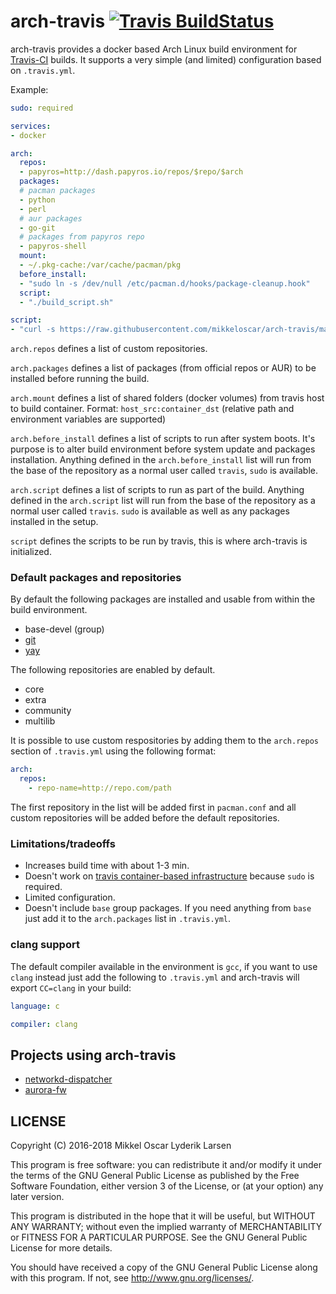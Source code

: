 # arch-travis [![Travis BuildStatus](https://travis-ci.org/mikkeloscar/arch-travis.svg?branch=master)](https://travis-ci.org/mikkeloscar/arch-travis)

arch-travis provides a docker based Arch Linux build environment for
[Travis-CI][travis-ci] builds. It supports a very simple (and limited)
configuration based on `.travis.yml`.

Example:
```yaml
sudo: required

services:
- docker

arch:
  repos:
  - papyros=http://dash.papyros.io/repos/$repo/$arch
  packages:
  # pacman packages
  - python
  - perl
  # aur packages
  - go-git
  # packages from papyros repo
  - papyros-shell
  mount:
  - ~/.pkg-cache:/var/cache/pacman/pkg
  before_install:
  - "sudo ln -s /dev/null /etc/pacman.d/hooks/package-cleanup.hook"
  script:
  - "./build_script.sh"

script:
- "curl -s https://raw.githubusercontent.com/mikkeloscar/arch-travis/master/arch-travis.sh | bash"
```

`arch.repos` defines a list of custom repositories.

`arch.packages` defines a list of packages (from official repos or AUR) to be
installed before running the build.

`arch.mount` defines a list of shared folders (docker volumes) from travis host to build container.
Format: `host_src:container_dst` (relative path and environment variables are supported)

`arch.before_install` defines a list of scripts to run after system boots.
It's purpose is to alter build environment before system update and packages
installation. Anything defined in the `arch.before_install` list will run from
the base of the repository as a normal user called `travis`, `sudo` is available.

`arch.script` defines a list of scripts to run as part of the build. Anything
defined in the `arch.script` list will run from the base of the repository as a
normal user called `travis`. `sudo` is available as well as any packages
installed in the setup.

`script` defines the scripts to be run by travis, this is where arch-travis is
initialized.

### Default packages and repositories

By default the following packages are installed and usable from within the
build environment.

* base-devel (group)
* [git](https://www.archlinux.org/packages/extra/x86_64/git/)
* [yay](https://aur.archlinux.org/packages/yay/)

The following repositories are enabled by default.

* core
* extra
* community
* multilib

It is possible to use custom respositories by adding them to the `arch.repos`
section of `.travis.yml` using the following format:

```yml
arch:
  repos:
    - repo-name=http://repo.com/path
```

The first repository in the list will be added first in `pacman.conf` and all
custom repositories will be added before the default repositories.

### Limitations/tradeoffs

* Increases build time with about 1-3 min.
* Doesn't work on [travis container-based infrastructure][travis-container] because `sudo` is required.
* Limited configuration.
* Doesn't include `base` group packages. If you need anything
  from `base` just add it to the `arch.packages` list in `.travis.yml`.

### clang support

The default compiler available in the environment is `gcc`, if you want to use
`clang` instead just add the following to `.travis.yml` and arch-travis will
export `CC=clang` in your build:


```yml
language: c

compiler: clang
```

## Projects using arch-travis

* [networkd-dispatcher](https://github.com/craftyguy/networkd-dispatcher)
* [aurora-fw](https://github.com/aurora-fw)

## LICENSE
Copyright (C) 2016-2018  Mikkel Oscar Lyderik Larsen

This program is free software: you can redistribute it and/or modify
it under the terms of the GNU General Public License as published by
the Free Software Foundation, either version 3 of the License, or
(at your option) any later version.

This program is distributed in the hope that it will be useful,
but WITHOUT ANY WARRANTY; without even the implied warranty of
MERCHANTABILITY or FITNESS FOR A PARTICULAR PURPOSE.  See the
GNU General Public License for more details.

You should have received a copy of the GNU General Public License
along with this program.  If not, see <http://www.gnu.org/licenses/>.

[travis-ci]: https://travis-ci.org
[travis-container]: http://docs.travis-ci.com/user/workers/container-based-infrastructure/
[arch-mirrors]: https://www.archlinux.org/mirrorlist/all/
[travis-issue-4757]: https://github.com/travis-ci/travis-ci/issues/4757
